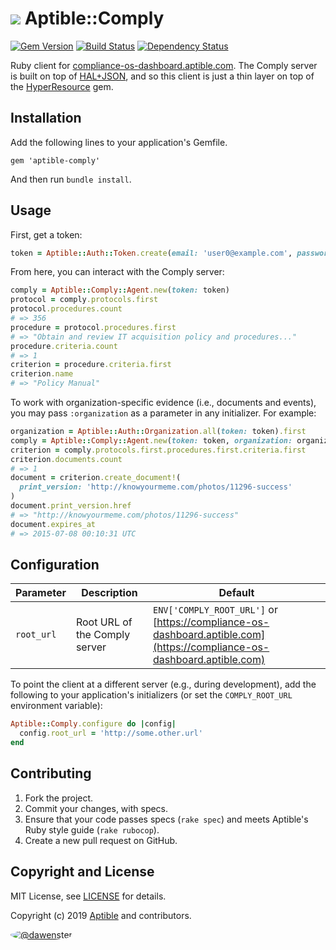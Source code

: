 # ![](https://raw.github.com/aptible/straptible/master/lib/straptible/rails/templates/public.api/icon-60px.png) Aptible::Comply

[![Gem Version](https://badge.fury.io/rb/aptible-comply.png)](https://rubygems.org/gems/aptible-comply)
[![Build Status](https://travis-ci.org/aptible/comply-ruby.png?branch=master)](https://travis-ci.org/aptible/comply-ruby)
[![Dependency Status](https://gemnasium.com/aptible/comply-ruby.png)](https://gemnasium.com/aptible/comply-ruby)

Ruby client for [compliance-os-dashboard.aptible.com](https://compliance-os-dashboard.aptible.com/). The Comply server is built on top of [HAL+JSON](http://tools.ietf.org/html/draft-kelly-json-hal-06), and so this client is just a thin layer on top of the [HyperResource](https://github.com/gamache/hyperresource) gem.

## Installation

Add the following lines to your application's Gemfile.

    gem 'aptible-comply'

And then run `bundle install`.

## Usage

First, get a token:

```ruby
token = Aptible::Auth::Token.create(email: 'user0@example.com', password: 'password')
```

From here, you can interact with the Comply server:

```ruby
comply = Aptible::Comply::Agent.new(token: token)
protocol = comply.protocols.first
protocol.procedures.count
# => 356
procedure = protocol.procedures.first
# => "Obtain and review IT acquisition policy and procedures..."
procedure.criteria.count
# => 1
criterion = procedure.criteria.first
criterion.name
# => "Policy Manual"
```

To work with organization-specific evidence (i.e., documents and events), you may pass `:organization` as a parameter in any initializer. For example:

```ruby
organization = Aptible::Auth::Organization.all(token: token).first
comply = Aptible::Comply::Agent.new(token: token, organization: organization)
criterion = comply.protocols.first.procedures.first.criteria.first
criterion.documents.count
# => 1
document = criterion.create_document!(
  print_version: 'http://knowyourmeme.com/photos/11296-success'
)
document.print_version.href
# => "http://knowyourmeme.com/photos/11296-success"
document.expires_at
# => 2015-07-08 00:10:31 UTC
```

## Configuration

| Parameter | Description | Default |
| --------- | ----------- | --------------- |
| `root_url` | Root URL of the Comply server | `ENV['COMPLY_ROOT_URL']` or [https://compliance-os-dashboard.aptible.com](https://compliance-os-dashboard.aptible.com) |

To point the client at a different server (e.g., during development), add the following to your application's initializers (or set the `COMPLY_ROOT_URL` environment variable):

```ruby
Aptible::Comply.configure do |config|
  config.root_url = 'http://some.other.url'
end
```

## Contributing

1. Fork the project.
1. Commit your changes, with specs.
1. Ensure that your code passes specs (`rake spec`) and meets Aptible's Ruby style guide (`rake rubocop`).
1. Create a new pull request on GitHub.

## Copyright and License

MIT License, see [LICENSE](LICENSE.md) for details.

Copyright (c) 2019 [Aptible](https://www.aptible.com) and contributors.

[<img src="https://s.gravatar.com/avatar/e909153a145b776121111e532ce2856a?s=60" style="border-radius: 50%;" alt="@dawenster" />](https://github.com/Dawenster)

